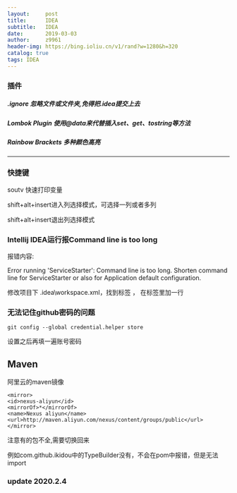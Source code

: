 ```yaml
---
layout:     post
title:      IDEA
subtitle:   IDEA
date:       2019-03-03
author:     z9961
header-img: https://bing.ioliu.cn/v1/rand?w=1280&h=320
catalog: true
tags: IDEA
---
```






### 插件

##### .ignore 忽略文件或文件夹,免得把.idea提交上去

##### Lombok Plugin 使用@data来代替插入set、get、tostring等方法

##### Rainbow Brackets 多种颜色高亮

---

### 快捷键

soutv 快速打印变量

shift+alt+insert进入列选择模式，可选择一列或者多列

shift+alt+insert退出列选择模式


###  Intellij IDEA运行报Command line is too long

报错内容:

Error running 'ServiceStarter': Command line is too long. Shorten command line for ServiceStarter or also for Application default configuration.

修改项目下 .idea\workspace.xml，找到标签 <component name="PropertiesComponent"> ， 在标签里加一行  <property name="dynamic.classpath" value="true" />


### 无法记住github密码的问题

```
git config --global credential.helper store
```

设置之后再填一遍账号密码



## Maven

阿里云的maven镜像

```
<mirror>
<id>nexus-aliyun</id>
<mirrorOf>*</mirrorOf>
<name>Nexus aliyun</name>
<url>http://maven.aliyun.com/nexus/content/groups/public</url>
</mirror>

```

注意有的包不全,需要切换回来

例如com.github.ikidou中的TypeBuilder没有，不会在pom中报错，但是无法import



### update 2020.2.4